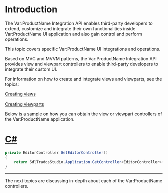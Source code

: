 Introduction
====
The  Var:ProductName Integration API enables third-party developers to extend, customize and integrate their own functionalities inside Var:ProductName UI application and also gain control and perform operations.

This topic covers specific Var:ProductName UI integrations and operations.

Based on MVC and MVVM patterns, the Var:ProductName Integration API provides view and viewpart controllers to enable third-party developers to integrate their custom UI.

For information on how to create and integrate views and viewparts, see the topics:

[Creating views](creating_views.md)

[Creating viewparts](creating_viewparts.md)

Below is a sample on how you can obtain the view or viewpart controllers of the Var:ProductName application.

# [C#](#tab/tabid-1)
```cs
private EditorController GetEditorController()
{
    return SdlTradosStudio.Application.GetController<EditorController>();
}
```
***

The next topics are discussing in-depth about each of the Var:ProductName controllers.
